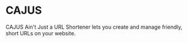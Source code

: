 # CAJUS
CAJUS Ain't Just a URL Shortener lets you create and manage friendly, short URLs on your website.
